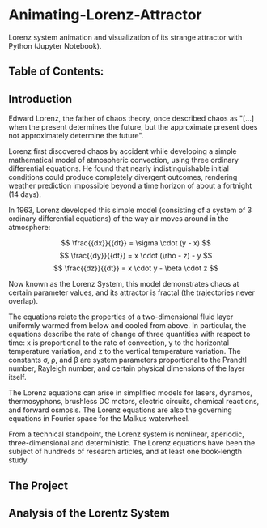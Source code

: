 # Animating-Lorenz-Attractor
Lorenz system animation and visualization of its strange attractor with Python (Jupyter Notebook). 

Table of Contents: 
- 
## Introduction
Edward Lorenz, the father of chaos theory, once described chaos as "[...] when the present determines the future, but the approximate present does not approximately determine the future". 

Lorenz first discovered chaos by accident while developing a simple mathematical model of atmospheric convection, using three ordinary differential equations. He found that nearly indistinguishable initial conditions could produce completely divergent outcomes, rendering weather prediction impossible beyond a time horizon of about a fortnight (14 days).

In 1963, Lorenz developed this simple model (consisting of a system of 3 ordinary differential equations) of the way air moves around in the atmosphere:

$$
\frac{{dx}}{{dt}} = \sigma \cdot (y - x)
$$
$$
\frac{{dy}}{{dt}} = x \cdot (\rho - z) - y
$$
$$
\frac{{dz}}{{dt}} = x \cdot y - \beta \cdot z
$$

Now known as the Lorenz System, this model demonstrates chaos at certain parameter values, and its attractor is fractal (the trajectories never overlap).

The equations relate the properties of a two-dimensional fluid layer uniformly warmed from below and cooled from above. In particular, the equations describe the rate of change of three quantities with respect to time: x is proportional to the rate of convection, y to the horizontal temperature variation, and z to the vertical temperature variation. The constants σ, ρ, and β are system parameters proportional to the Prandtl number, Rayleigh number, and certain physical dimensions of the layer itself.

The Lorenz equations can arise in simplified models for lasers, dynamos, thermosyphons, brushless DC motors, electric circuits, chemical reactions, and forward osmosis. The Lorenz equations are also the governing equations in Fourier space for the Malkus waterwheel.

From a technical standpoint, the Lorenz system is nonlinear, aperiodic, three-dimensional and deterministic. The Lorenz equations have been the subject of hundreds of research articles, and at least one book-length study.

## The Project

## Analysis of the Lorentz System
